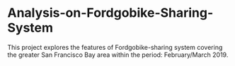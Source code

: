 # Analysis-on-Fordgobike-Sharing-System
This project explores the features of Fordgobike-sharing system covering the greater San Francisco Bay area within the period: February/March 2019.
